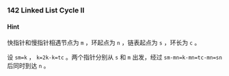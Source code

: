### 142 Linked List Cycle II

#### Hint

快指针和慢指针相遇节点为 `m` ，环起点为 `n` ，链表起点为 `s` ，环长为 `c` 。

设 `sm=k` ， `k=2k-k=tc` 。两个指针分别从 `s` 和 `m` 出发，经过 `sm-mn=k-mn=tc-mn=sn` 后同时到达 `n` 。

